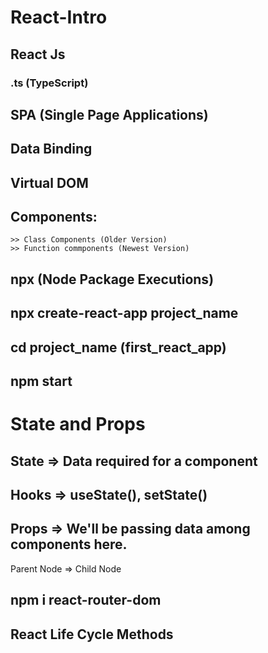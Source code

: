 # React-Intro

## React Js

### .ts (TypeScript)

## SPA (Single Page Applications)

## Data Binding

## Virtual DOM

## Components:

    >> Class Components (Older Version)
    >> Function commponents (Newest Version)

## npx (Node Package Executions)

## npx create-react-app project_name

## cd project_name (first_react_app)

## npm start

# State and Props

## State => Data required for a component

## Hooks => useState(), setState()

## Props => We'll be passing data among components here.

Parent Node => Child Node

## npm i react-router-dom

## React Life Cycle Methods
